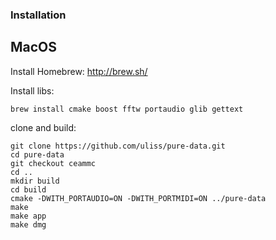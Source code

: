 ### Installation

## MacOS

Install Homebrew: http://brew.sh/


Install libs:

```
brew install cmake boost fftw portaudio glib gettext
```

clone and build:

```
git clone https://github.com/uliss/pure-data.git
cd pure-data
git checkout ceammc
cd ..
mkdir build
cd build
cmake -DWITH_PORTAUDIO=ON -DWITH_PORTMIDI=ON ../pure-data
make
make app
make dmg
```
